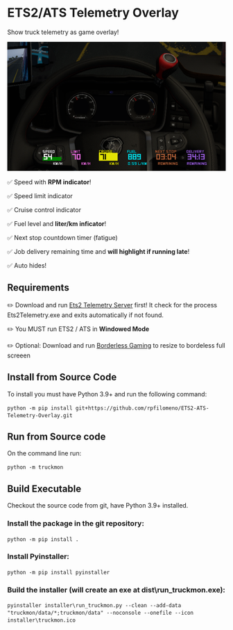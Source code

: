 # ETS2/ATS Telemetry Overlay
Show truck telemetry as game overlay!

![Alt text](image.png)

✅ Speed with **RPM indicator**!


✅ Speed limit indicator


✅ Cruise control indicator


✅ Fuel level and **liter/km inficator**!


✅ Next stop countdown timer (fatigue)


✅ Job delivery remaining time and **will highlight if running  late**!


✅ Auto hides!


## Requirements

✏️ Download and run [Ets2 Telemetry Server](https://github.com/Funbit/ets2-telemetry-server) first! It check for the process Ets2Telemetry.exe and exits automatically if not found.


✏️ You MUST run ETS2 / ATS in **Windowed Mode**


✏️ Optional: Download and run [Borderless Gaming](https://github.com/Codeusa/Borderless-Gaming) to resize to bordeless full screeen



## Install from Source Code
To install you must have Python 3.9+ and run the following command:

``python -m pip install git+https://github.com/rpfilomeno/ETS2-ATS-Telemetry-Overlay.git``

## Run from Source code
On the command line run:

``python -m truckmon``

## Build Executable
Checkout the source code from git, have Python 3.9+ installed.

### Install the package in the git repository:

``python -m pip install .``

### Install Pyinstaller:

``python -m pip install pyinstaller``

### Build the installer (will create an exe at dist\run_truckmon.exe):

``pyinstaller installer\run_truckmon.py --clean --add-data "truckmon/data/*;truckmon/data" --noconsole --onefile --icon installer\truckmon.ico``


